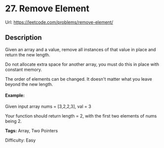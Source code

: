 # 27. Remove Element
Url: <https://leetcode.com/problems/remove-element/>

## Description
Given an array and a value, remove all instances of that value in place and return the new length.

Do not allocate extra space for another array, you must do this in place with constant memory.

The order of elements can be changed. It doesn't matter what you leave beyond the new length.

#### Example:
Given input array nums = [3,2,2,3], val = 3

Your function should return length = 2, with the first two elements of nums being 2.

**Tags:** Array, Two Pointers

Difficulty: Easy